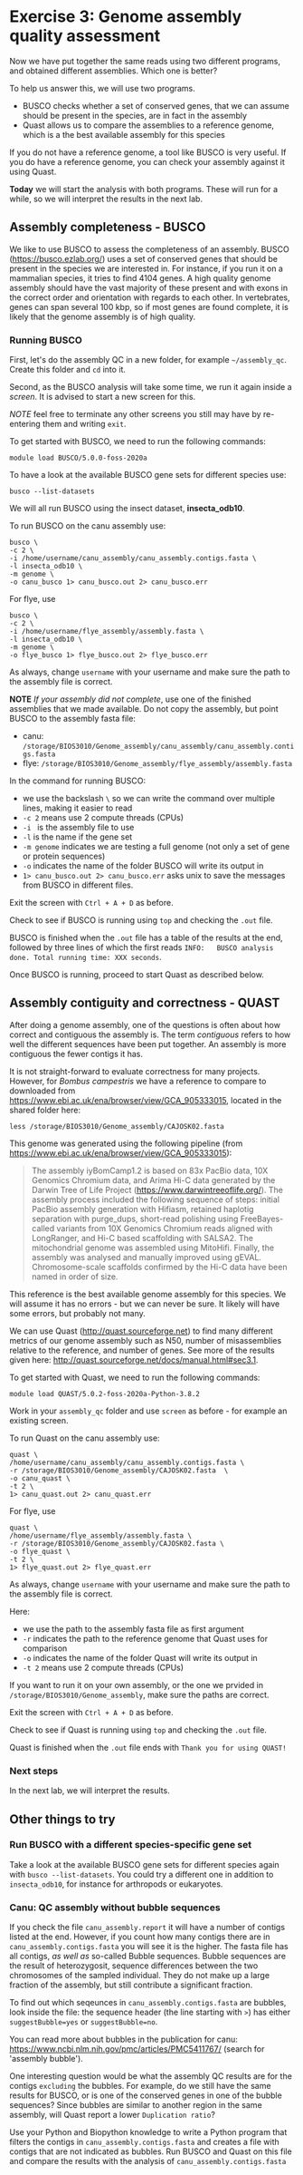 # Exercise 3: Genome assembly quality assessment

Now we have put together the same reads using two different programs,
and obtained different assemblies. Which one is better?

To help us answer this, we will use two programs.

* BUSCO checks whether a set of conserved genes, that we can assume should be present in the species, are in fact in the assembly
* Quast allows us to compare the assemblies to a reference genome, which is a the best available assembly for this species

If you do not have a reference genome, a tool like BUSCO is very useful.
If you do have a reference genome, you can check your assembly against it using Quast.

**Today** we will start the analysis with both programs. These will run for a while, so we will interpret the results in the next lab.

## Assembly completeness - BUSCO

We like to use BUSCO to assess the completeness of an assembly. BUSCO (https://busco.ezlab.org/) uses a set of conserved genes that should be present in the species we are interested in. For instance, if you run it on a mammalian species, it tries to find 4104 genes. A high quality genome assembly should have the vast majority of these present and with exons in the correct order and orientation with regards to each other. In vertebrates, genes can span several 100 kbp, so if most genes are found complete, it is likely that the genome assembly is of high quality.

### Running BUSCO

First, let's do the assembly QC in a new folder, for example `~/assembly_qc`. Create this folder and `cd` into it.

Second, as the BUSCO analysis will take some time, we run it again inside a *screen*. It is advised to start a new screen for this.

*NOTE* feel free to terminate any other screens you still may have by re-entering them and writing `exit`.

To get started with BUSCO, we need to run the following commands:

```
module load BUSCO/5.0.0-foss-2020a
```

To have a look at the available BUSCO gene sets for different species use:

`busco --list-datasets`

We will all run BUSCO using the insect dataset, **insecta_odb10**.

To run BUSCO on the canu assembly use:

```
busco \
-c 2 \
-i /home/username/canu_assembly/canu_assembly.contigs.fasta \
-l insecta_odb10 \
-m genome \
-o canu_busco 1> canu_busco.out 2> canu_busco.err
```

For flye, use

```
busco \
-c 2 \
-i /home/username/flye_assembly/assembly.fasta \
-l insecta_odb10 \
-m genome \
-o flye_busco 1> flye_busco.out 2> flye_busco.err
```

As always, change `username` with your username and make sure the path to the assembly file is correct.

**NOTE** *If your assembly did not complete*, use one of the finished assemblies that we made available.
Do not copy the assembly, but point BUSCO to the assembly fasta file:
* canu: `/storage/BIOS3010/Genome_assembly/canu_assembly/canu_assembly.contigs.fasta`
* flye: `/storage/BIOS3010/Genome_assembly/flye_assembly/assembly.fasta`

In the command for running BUSCO:
* we use the backslash `\` so we can write the command over multiple lines, making it easier to read
* `-c 2` means use 2 compute threads (CPUs)
* `-i ` is the assembly file to use
* `-l` is the name if the gene set
* `-m genome` indicates we are testing a full genome (not only a set of gene or protein sequences)
* `-o` indicates the name of the folder BUSCO will write its output in
* `1> canu_busco.out 2> canu_busco.err` asks unix to save the messages from BUSCO in different files.

Exit the screen with `Ctrl + A + D` as before.

Check to see if BUSCO is running using `top` and checking the `.out` file.

BUSCO is finished when the `.out` file has a table of the results at the end, followed by three lines of which the first reads `INFO:   BUSCO analysis done. Total running time: XXX seconds`.

Once BUSCO is running, proceed to start Quast as described below.

## Assembly contiguity and correctness - QUAST

After doing a genome assembly, one of the questions is often about how correct and contiguous the assembly is. The term *contiguous* refers to how well the different sequences have been put together. An assembly is more contiguous the fewer contigs it has.

It is not straight-forward to evaluate correctness for many projects. However, for *Bombus campestris* we have a reference to compare to downloaded from https://www.ebi.ac.uk/ena/browser/view/GCA_905333015, located in the shared folder here:

`less /storage/BIOS3010/Genome_assembly/CAJOSK02.fasta`

This genome was generated using the following pipeline (from https://www.ebi.ac.uk/ena/browser/view/GCA_905333015):

> The assembly iyBomCamp1.2 is based on 83x PacBio data, 10X Genomics Chromium data, and Arima Hi-C data generated by the Darwin Tree of Life Project (https://www.darwintreeoflife.org/). The assembly process included the following sequence of steps: initial PacBio assembly generation with Hifiasm, retained haplotig separation with purge_dups, short-read polishing using FreeBayes-called variants from 10X Genomics Chromium reads aligned with LongRanger, and Hi-C based scaffolding with SALSA2. The mitochondrial genome was assembled using MitoHifi. Finally, the assembly was analysed and manually improved using gEVAL. Chromosome-scale scaffolds confirmed by the Hi-C data have been named in order of size.

This reference is the best available genome assembly for this species. We will assume it has no errors - but we can never be sure. It likely will have some errors, but probably not many.

We can use Quast (http://quast.sourceforge.net) to find many different metrics of our genome assembly such as N50, number of misassemblies relative to the reference, and number of genes. See more of the results given here: http://quast.sourceforge.net/docs/manual.html#sec3.1.

To get started with Quast, we need to run the following commands:

```
module load QUAST/5.0.2-foss-2020a-Python-3.8.2
```

Work in your `assembly_qc` folder and use `screen` as before -
for example an existing screen.

To run Quast on the canu assembly use:

```
quast \
/home/username/canu_assembly/canu_assembly.contigs.fasta \
-r /storage/BIOS3010/Genome_assembly/CAJOSK02.fasta  \
-o canu_quast \
-t 2 \
1> canu_quast.out 2> canu_quast.err
```

For flye, use

```
quast \
/home/username/flye_assembly/assembly.fasta \
-r /storage/BIOS3010/Genome_assembly/CAJOSK02.fasta \
-o flye_quast \
-t 2 \
1> flye_quast.out 2> flye_quast.err
```

As always, change `username` with your username and make sure the path to the assembly file is correct.

Here:
* we use the path to the assembly fasta file as first argument
* `-r` indicates the path to the reference genome that Quast uses for comparison
* `-o` indicates the name of the folder Quast will write its output in
* `-t 2` means use 2 compute threads (CPUs)

If you want to run it on your own assembly, or the one we prvided in `/storage/BIOS3010/Genome_assembly`, make sure the paths are correct.

Exit the screen with `Ctrl + A + D` as before.

Check to see if Quast is running using `top` and checking the `.out` file.

Quast is finished when the `.out` file ends with `Thank you for using QUAST!`

### Next steps

In the next lab, we will interpret the results.

## Other things to try

### Run BUSCO with a different species-specific gene set

Take a look at the available BUSCO gene sets for different species again with `busco --list-datasets`.
You could try a different one in addition to `insecta_odb10`, for instance for arthropods or eukaryotes.

### Canu: QC assembly without bubble sequences

If you check the file `canu_assembly.report` it will have a number of contigs listed at the end. However, if you count how many contigs there are in `canu_assembly.contigs.fasta` you will see it is the higher. The fasta file has all contigs, *as well as* so-called Bubble sequences.
Bubble sequences are the result of heterozygosit, sequence differences between the two chromosomes of the sampled individual. They do not make up a large fraction of the assembly, but still contribute a significant fraction.

To find out which seqeunces in `canu_assembly.contigs.fasta` are bubbles, look inside the file: the sequence header (the line starting with `>`) has either `suggestBubble=yes` or `suggestBubble=no`.

You can read more about bubbles in the publication for canu: https://www.ncbi.nlm.nih.gov/pmc/articles/PMC5411767/ (search for 'assembly bubble').

One interesting question would be what the assembly QC results are for the contigs `excluding` the bubbles. For example, do we still have the same results for BUSCO, or is one of the conserved genes in one of the bubble sequences? Since bubbles are similar to another region in the same assembly, will Quast report a lower `Duplication ratio`?

Use your Python and Biopython knowledge to write a Python program that filters the contigs in `canu_assembly.contigs.fasta` and creates a file with contigs that are not indicated as bubbles. Run BUSCO and Quast on this file and compare the results with the analysis of `canu_assembly.contigs.fasta`
